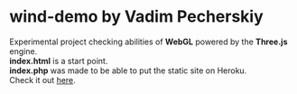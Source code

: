 # wind-demo by Vadim Pecherskiy
Experimental project checking abilities of <b>WebGL</b> powered by the <b>Three.js</b> engine. <br/>
<b>index.html</b> is a start point. <br/>
<b>index.php</b> was made to be able to put the static site on Heroku. <br/>
Check it out <a href="http://wind-demo-vadim.herokuapp.com/">here</a>.
